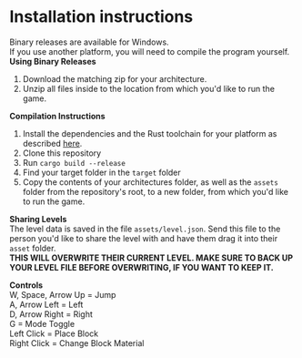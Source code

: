 # Installation instructions
Binary releases are available for Windows.<br>
If you use another platform, you will need to compile the program yourself.<br>
**Using Binary Releases**
1. Download the matching zip for your architecture.
2. Unzip all files inside to the location from which you'd like to run the game.

**Compilation Instructions**
1. Install the dependencies and the Rust toolchain for your platform as described [here](https://bevyengine.org/learn/quick-start/getting-started/setup/#installing-os-dependencies).
2. Clone this repository
3. Run `cargo build --release`
4. Find your target folder in the `target` folder
5. Copy the contents of your architectures folder, as well as the `assets` folder from the repository's root, to a new folder, from which you'd like to run the game.

**Sharing Levels**<br>
The level data is saved in the file `assets/level.json`. Send this file to the person you'd like to share the level with and have them drag it into their `asset` folder.<br>
**THIS WILL OVERWRITE THEIR CURRENT LEVEL. MAKE SURE TO BACK UP YOUR LEVEL FILE BEFORE OVERWRITING, IF YOU WANT TO KEEP IT.**<br>

**Controls**<br>
W, Space, Arrow Up = Jump<br>
A, Arrow Left = Left<br>
D, Arrow Right = Right<br>
G = Mode Toggle<br>
Left Click = Place Block<br>
Right Click = Change Block Material<br>
